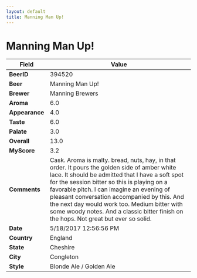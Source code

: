 ```yaml
---
layout: default
title: Manning Man Up!
---
```


# Manning Man Up!

| Field         | Value     |
|---------------|-----------|
| **BeerID** | 394520 |
| **Beer** | Manning Man Up! |
| **Brewer** | Manning Brewers |
| **Aroma** | 6.0 |
| **Appearance** | 4.0 |
| **Taste** | 6.0 |
| **Palate** | 3.0 |
| **Overall** | 13.0 |
| **MyScore** | 3.2 |
| **Comments** | Cask. Aroma is malty. bread, nuts, hay, in that order. It pours the golden side of amber white lace. It should be admitted that I have a soft spot for the session bitter so this is playing on a favorable pitch. I can imagine an evening of pleasant conversation accompanied by this. And the next day would work too. Medium bitter with some woody notes. And a classic bitter finish on the hops. Not great but ever so solid. |
| **Date** | 5/18/2017 12:56:56 PM |
| **Country** | England |
| **State** | Cheshire |
| **City** | Congleton |
| **Style** | Blonde Ale / Golden Ale |
